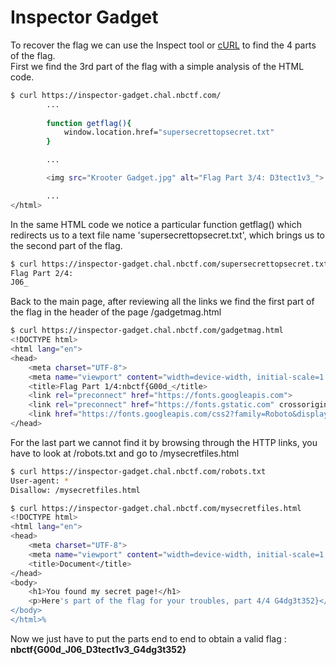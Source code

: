 <h1> Inspector Gadget </h1>

<p>To recover the flag we can use the Inspect tool or <a href=https://curl.se/>cURL</a> to find the 4 parts of the flag.</br>
First we find the 3rd part of the flag with a simple analysis of the HTML code. </p>

```bash
$ curl https://inspector-gadget.chal.nbctf.com/
        ...
        
        function getflag(){
            window.location.href="supersecrettopsecret.txt"
        }

        ...

        <img src="Krooter Gadget.jpg" alt="Flag Part 3/4: D3tect1v3_">

        ...
</html>
```

<p> In  the same HTML code we notice a particular function getflag() which redirects us to a text file name 'supersecrettopsecret.txt', which brings us to the second part of the flag.</p>

```bash
$ curl https://inspector-gadget.chal.nbctf.com/supersecrettopsecret.txt
Flag Part 2/4:
J06_
```
<p> Back to the main page, after reviewing all the links we find the first part of the flag in the header of the page /gadgetmag.html </p>


```bash
$ curl https://inspector-gadget.chal.nbctf.com/gadgetmag.html
<!DOCTYPE html>
<html lang="en">
<head>
    <meta charset="UTF-8">
    <meta name="viewport" content="width=device-width, initial-scale=1.0">
    <title>Flag Part 1/4:nbctf{G00d_</title>
    <link rel="preconnect" href="https://fonts.googleapis.com">
    <link rel="preconnect" href="https://fonts.gstatic.com" crossorigin>
    <link href="https://fonts.googleapis.com/css2?family=Roboto&display=swap" rel="stylesheet">
</head>
```

<p> For the last part we cannot find it by browsing through the HTTP links, you have to look at /robots.txt and go to /mysecretfiles.html </p>

```bash
$ curl https://inspector-gadget.chal.nbctf.com/robots.txt    
User-agent: *
Disallow: /mysecretfiles.html
```

```bash
$ curl https://inspector-gadget.chal.nbctf.com/mysecretfiles.html                                                  
<!DOCTYPE html>
<html lang="en">
<head>
    <meta charset="UTF-8">
    <meta name="viewport" content="width=device-width, initial-scale=1.0">
    <title>Document</title>
</head>
<body>
    <h1>You found my secret page!</h1>
    <p>Here's part of the flag for your troubles, part 4/4 G4dg3t352}</p>
</body>
</html>%
```

<p> Now we just have to put the parts end to end to obtain a valid flag : <strong>nbctf{G00d_J06_D3tect1v3_G4dg3t352}</strong>
</p>             
